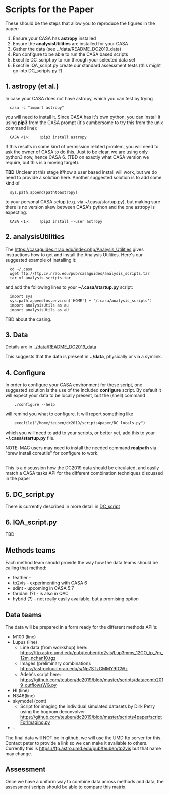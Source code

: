# Scripts for the Paper

These should be the steps that allow you to reproduce the
figures in the paper:

1. Ensure your CASA has **astropy** installed
2. Ensure the **analysisUtilities** are installed for your CASA
3. Gather the data (see ../data/README_DC2019_data)
4. Run configure to be able to run the CASA based scripts
5. Execfile DC_script.py to run through your selected data set
6. Execfile IQA_script.py create our standard assessment tests
   (this might go into DC_scripts.py ?)
   
## 1. astropy  (et al.)

In case your CASA does not have astropy, which you can test by trying

      casa -c "import astropy"
	  
	  
you will need to install it.  Since CASA has it's own python, you can
install it using **pip3** from the CASA prompt (it's cumbersome to
try this from the unix command line):

	  CASA <1>:    !pip3 install astropy

If this results in some kind of permission related problem, you will need to
ask the owner of CASA to do this. Just to be clear, we are using only python3 now,
hence CASA 6. (TBD on exactly what CASA version we require, but this is a moving
target).

**TBD** Unclear at this stage if/how a user based install will work, but
we do need to provide a solution here. Another suggested solution is to add
some kind of

      sys.path.append(pathtoastropy) 
	  
to your personal CASA setup (e.g. via ~/.casa/startup.py), but making sure there
is no version skew between CASA's python and the one astropy is expecting.

      CASA <1>:    !pip3 install --user astropy

## 2. analysisUtilities

The https://casaguides.nrao.edu/index.php/Analysis_Utilities gives instructions
how to get and install the Analysis Utilities.  Here's our suggested example of 
installing it:

      cd ~/.casa
	  wget ftp://ftp.cv.nrao.edu/pub/casaguides/analysis_scripts.tar
	  tar xf analysis_scripts.tar
	  
and add the following lines to your **~/.casa/startup.py** script:

      import sys
	  sys.path.append(os.environ['HOME'] + '/.casa/analysis_scripts')
	  import analysisUtils as au
	  import analysisUtils as aU
	  
TBD about the casing.

## 3. Data

Details are in [../data/README_DC2019_data](../data/README_DC2019_data)

This suggests that the data is present in **../data**, physically or via
a symlink.

## 4. Configure

In order to configure your CASA environment for these script, one
suggested solution is the use of the included **configure** script. By
default it will expect your data to be locally present, but the
(shell) command

        ./configure --help

will remind you what to configure.  It will report something like

        execfile("/home/teuben/dc2019/scripts4paper/DC_locals.py")

which you will need to add to your scripts, or better yet, add this to
your **~/.casa/startup.py** file.

NOTE:  MAC users may need to install the needed command **realpath** 
via "brew install coreutils" for configure to work.

## 

This is a discussion how the DC2019 data should be circulated, and
easily match a CASA tasks API for the different combination techniques
discussed in the paper

## 5. DC_script.py

There is currently described in more detail in [DC_script](DC_script.md)

## 6. IQA_script.py

TBD 


## Methods teams

Each method team should provide the way how the data teams should be calling that method:

   * feather - 
   * tp2vis - experimenting with CASA 6
   * sdint - upcoming in CASA 5.7
   * faridani (?) - is also in QAC
   * hybrid (?) - not really easily available, but a promising option

## Data teams

The data will be prepared in a form ready for the different methods API's:

   * M100 (line)
   * Lupus (line)
        - Line data (from workshop) here: https://ftp.astro.umd.edu/pub/teuben/tp2vis/Lup3mms_12CO_tp_7m_12m_nchan10.tgz
        - Images (preliminary combination): https://astrocloud.nrao.edu/s/Np7STzGMMY9fCWz
        - Adele's script here: https://github.com/teuben/dc2019/blob/master/scripts/datacomb2019_outflowsWG.py
   * HI (line)
   * N346(line)
   * skymodel (cont)
        - Script for imaging the individual simulated datasets by Dirk Petry using the hogbom deconvolver https://github.com/teuben/dc2019/blob/master/scripts4paper/scriptForImaging.py
   * ...

The final data will NOT be in github, we will use the UMD ftp server for this. Contact peter to provide
a link so we can make it available to others. Currently this is https://ftp.astro.umd.edu/pub/teuben/tp2vis
but that name may change.

## Assessment

Once we have a uniform way to combine data across methods and data, the
assessment scripts should be able to compare this matrix.
